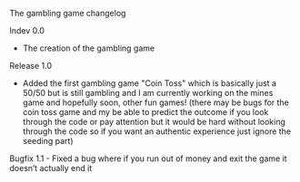 The gambling game changelog

Indev 0.0
  - The creation of the gambling game

Release 1.0
  - Added the first gambling game "Coin Toss" which is basically just a 50/50 but is still gambling and I am currently working on the mines game and hopefully soon, other fun games! (there may be bugs for the coin toss game and my be able to predict the outcome if you look through the code or pay attention but it would be hard without looking through the code so if you want an authentic experience just ignore the seeding part)

Bugfix 1.1
    - Fixed a bug where if you run out of money and exit the game it doesn’t actually end it
